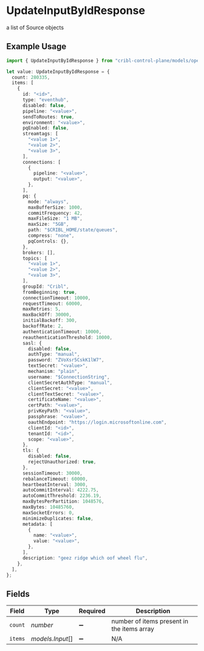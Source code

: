 # UpdateInputByIdResponse

a list of Source objects

## Example Usage

```typescript
import { UpdateInputByIdResponse } from "cribl-control-plane/models/operations";

let value: UpdateInputByIdResponse = {
  count: 280335,
  items: [
    {
      id: "<id>",
      type: "eventhub",
      disabled: false,
      pipeline: "<value>",
      sendToRoutes: true,
      environment: "<value>",
      pqEnabled: false,
      streamtags: [
        "<value 1>",
        "<value 2>",
        "<value 3>",
      ],
      connections: [
        {
          pipeline: "<value>",
          output: "<value>",
        },
      ],
      pq: {
        mode: "always",
        maxBufferSize: 1000,
        commitFrequency: 42,
        maxFileSize: "1 MB",
        maxSize: "5GB",
        path: "$CRIBL_HOME/state/queues",
        compress: "none",
        pqControls: {},
      },
      brokers: [],
      topics: [
        "<value 1>",
        "<value 2>",
        "<value 3>",
      ],
      groupId: "Cribl",
      fromBeginning: true,
      connectionTimeout: 10000,
      requestTimeout: 60000,
      maxRetries: 5,
      maxBackOff: 30000,
      initialBackoff: 300,
      backoffRate: 2,
      authenticationTimeout: 10000,
      reauthenticationThreshold: 10000,
      sasl: {
        disabled: false,
        authType: "manual",
        password: "ZVoXsr5CskK1lW7",
        textSecret: "<value>",
        mechanism: "plain",
        username: "$ConnectionString",
        clientSecretAuthType: "manual",
        clientSecret: "<value>",
        clientTextSecret: "<value>",
        certificateName: "<value>",
        certPath: "<value>",
        privKeyPath: "<value>",
        passphrase: "<value>",
        oauthEndpoint: "https://login.microsoftonline.com",
        clientId: "<id>",
        tenantId: "<id>",
        scope: "<value>",
      },
      tls: {
        disabled: false,
        rejectUnauthorized: true,
      },
      sessionTimeout: 30000,
      rebalanceTimeout: 60000,
      heartbeatInterval: 3000,
      autoCommitInterval: 4222.75,
      autoCommitThreshold: 2236.19,
      maxBytesPerPartition: 1048576,
      maxBytes: 10485760,
      maxSocketErrors: 0,
      minimizeDuplicates: false,
      metadata: [
        {
          name: "<value>",
          value: "<value>",
        },
      ],
      description: "geez ridge which oof wheel flu",
    },
  ],
};
```

## Fields

| Field                                      | Type                                       | Required                                   | Description                                |
| ------------------------------------------ | ------------------------------------------ | ------------------------------------------ | ------------------------------------------ |
| `count`                                    | *number*                                   | :heavy_minus_sign:                         | number of items present in the items array |
| `items`                                    | *models.Input*[]                           | :heavy_minus_sign:                         | N/A                                        |